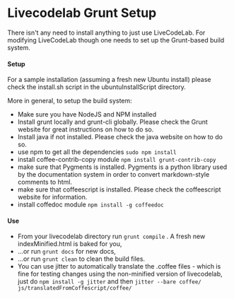 Livecodelab Grunt Setup
=====================

There isn't any need to install anything to just use LiveCodeLab.
For modifying LiveCodeLab though one needs to set up the
Grunt-based build system.

#### Setup ####

For a sample installation (assuming a fresh new Ubuntu install) please
check the install.sh script in the ubuntuInstallScript directory.

More in general, to setup the build system:

 * Make sure you have NodeJS and NPM installed
 * Install grunt locally and grunt-cli globally. Please check the Grunt
   website for great instructions on how to do so.
 * Install java if not installed. Please check the java website on
   how to do so.
 * use npm to get all the dependencies ```sudo npm install```
 * install coffee-contrib-copy module  ```npm install grunt-contrib-copy```
 * make sure that Pygments is installed. Pygments is a python
   library used by the documentation system in order to
   convert markdown-style comments to html.
 * make sure that coffeescript is installed. Please check the
   coffeescript website for information.
 * install coffedoc module ```npm install -g coffeedoc```

#### Use ####

 * From your livecodelab directory run ```grunt compile``` . A fresh new indexMinified.html is baked for you,
 * ...or run ```grunt docs``` for new docs,
 * ...or run ```grunt clean``` to clean the build files.
 * You can use jitter to automatically translate the .coffee files - which is fine for testing changes using the non-minified version of livecodelab, just do ```npm install -g jitter``` and then ```jitter --bare coffee/ js/translatedFromCoffescript/coffee/```
